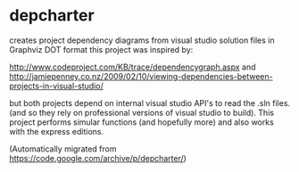 # depcharter

creates project dependency diagrams from visual studio solution files in Graphviz DOT format
this project was inspired by:

http://www.codeproject.com/KB/trace/dependencygraph.aspx
and
http://jamiepenney.co.nz/2009/02/10/viewing-dependencies-between-projects-in-visual-studio/

but both projects depend on internal visual studio API's to read the .sln files. (and so they rely on professional versions of visual studio to build).
This project performs simular functions (and hopefully more) and also works with the express editions.

(Automatically migrated from https://code.google.com/archive/p/depcharter/)
